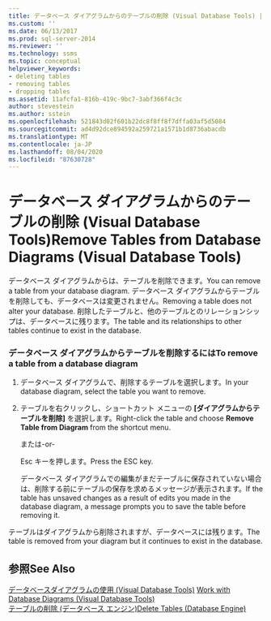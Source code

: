 ```yaml
---
title: データベース ダイアグラムからのテーブルの削除 (Visual Database Tools) | Microsoft Docs
ms.custom: ''
ms.date: 06/13/2017
ms.prod: sql-server-2014
ms.reviewer: ''
ms.technology: ssms
ms.topic: conceptual
helpviewer_keywords:
- deleting tables
- removing tables
- dropping tables
ms.assetid: 11afcfa1-816b-419c-9bc7-3abf366f4c3c
author: stevestein
ms.author: sstein
ms.openlocfilehash: 521843d02f601b22dc8f8ff8f7dffa03af5d5084
ms.sourcegitcommit: ad4d92dce894592a259721a1571b1d8736abacdb
ms.translationtype: MT
ms.contentlocale: ja-JP
ms.lasthandoff: 08/04/2020
ms.locfileid: "87630728"
---
```

# <a name="remove-tables-from-database-diagrams-visual-database-tools"></a><span data-ttu-id="a539f-102">データベース ダイアグラムからのテーブルの削除 (Visual Database Tools)</span><span class="sxs-lookup"><span data-stu-id="a539f-102">Remove Tables from Database Diagrams (Visual Database Tools)</span></span>
  <span data-ttu-id="a539f-103">データベース ダイアグラムからは、テーブルを削除できます。</span><span class="sxs-lookup"><span data-stu-id="a539f-103">You can remove a table from your database diagram.</span></span> <span data-ttu-id="a539f-104">データベース ダイアグラムからテーブルを削除しても、データベースは変更されません。</span><span class="sxs-lookup"><span data-stu-id="a539f-104">Removing a table does not alter your database.</span></span> <span data-ttu-id="a539f-105">削除したテーブルと、他のテーブルとのリレーションシップは、データベースに残ります。</span><span class="sxs-lookup"><span data-stu-id="a539f-105">The table and its relationships to other tables continue to exist in the database.</span></span>  
  
### <a name="to-remove-a-table-from-a-database-diagram"></a><span data-ttu-id="a539f-106">データベース ダイアグラムからテーブルを削除するには</span><span class="sxs-lookup"><span data-stu-id="a539f-106">To remove a table from a database diagram</span></span>  
  
1.  <span data-ttu-id="a539f-107">データベース ダイアグラムで、削除するテーブルを選択します。</span><span class="sxs-lookup"><span data-stu-id="a539f-107">In your database diagram, select the table you want to remove.</span></span>  
  
2.  <span data-ttu-id="a539f-108">テーブルを右クリックし、ショートカット メニューの **[ダイアグラムからテーブルを削除]** を選択します。</span><span class="sxs-lookup"><span data-stu-id="a539f-108">Right-click the table and choose **Remove Table from Diagram** from the shortcut menu.</span></span>  
  
     <span data-ttu-id="a539f-109">または</span><span class="sxs-lookup"><span data-stu-id="a539f-109">-or-</span></span>  
  
     <span data-ttu-id="a539f-110">Esc キーを押します。</span><span class="sxs-lookup"><span data-stu-id="a539f-110">Press the ESC key.</span></span>  
  
     <span data-ttu-id="a539f-111">データベース ダイアグラムでの編集がまだテーブルに保存されていない場合は、削除する前にテーブルの保存を求めるメッセージが表示されます。</span><span class="sxs-lookup"><span data-stu-id="a539f-111">If the table has unsaved changes as a result of edits you made in the database diagram, a message prompts you to save the table before removing it.</span></span>  
  
 <span data-ttu-id="a539f-112">テーブルはダイアグラムから削除されますが、データベースには残ります。</span><span class="sxs-lookup"><span data-stu-id="a539f-112">The table is removed from your diagram but it continues to exist in the database.</span></span>  
  
## <a name="see-also"></a><span data-ttu-id="a539f-113">参照</span><span class="sxs-lookup"><span data-stu-id="a539f-113">See Also</span></span>  
 <span data-ttu-id="a539f-114">[データベースダイアグラムの使用 &#40;Visual Database Tools&#41;](visual-database-tools.md) </span><span class="sxs-lookup"><span data-stu-id="a539f-114">[Work with Database Diagrams &#40;Visual Database Tools&#41;](visual-database-tools.md) </span></span>  
 [<span data-ttu-id="a539f-115">テーブルの削除 &#40;データベース エンジン&#41;</span><span class="sxs-lookup"><span data-stu-id="a539f-115">Delete Tables &#40;Database Engine&#41;</span></span>](../../relational-databases/tables/delete-tables-database-engine.md)  
  
  
